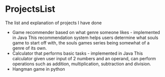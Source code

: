 # ProjectsList
The list and explanation of projects I have done

- Game recommender based on what genre someone likes - implemented in Java
  This recommendation system helps users determine what souls game to start off with, the souls games series being somewhat of a genre of its own.
- Calculator that performs basic tasks - implemented in Java
  This calculator given user input of 2 numbers and an operand, can perform operations such as addition, multiplication, subtraction and division.
- Hangman game in python
